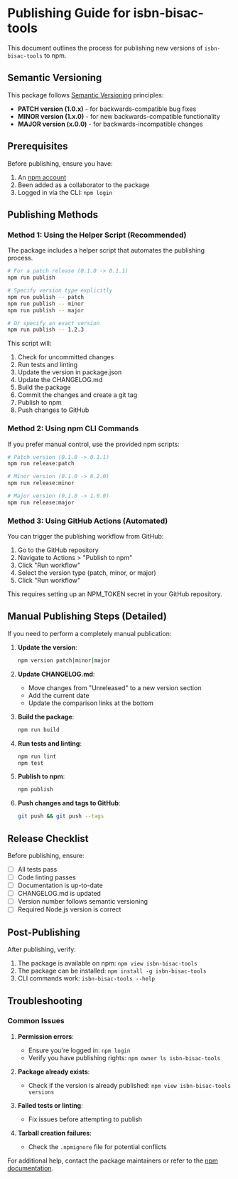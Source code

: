 # Publishing Guide for isbn-bisac-tools

This document outlines the process for publishing new versions of `isbn-bisac-tools` to npm.

## Semantic Versioning

This package follows [Semantic Versioning](https://semver.org/) principles:

- **PATCH version (1.0.x)** - for backwards-compatible bug fixes
- **MINOR version (1.x.0)** - for new backwards-compatible functionality
- **MAJOR version (x.0.0)** - for backwards-incompatible changes

## Prerequisites

Before publishing, ensure you have:

1. An [npm account](https://www.npmjs.com/signup)
2. Been added as a collaborator to the package
3. Logged in via the CLI: `npm login`

## Publishing Methods

### Method 1: Using the Helper Script (Recommended)

The package includes a helper script that automates the publishing process.

```bash
# For a patch release (0.1.0 -> 0.1.1)
npm run publish

# Specify version type explicitly
npm run publish -- patch
npm run publish -- minor
npm run publish -- major

# Or specify an exact version
npm run publish -- 1.2.3
```

This script will:
1. Check for uncommitted changes
2. Run tests and linting
3. Update the version in package.json
4. Update the CHANGELOG.md
5. Build the package
6. Commit the changes and create a git tag
7. Publish to npm
8. Push changes to GitHub

### Method 2: Using npm CLI Commands

If you prefer manual control, use the provided npm scripts:

```bash
# Patch version (0.1.0 -> 0.1.1)
npm run release:patch

# Minor version (0.1.0 -> 0.2.0)
npm run release:minor

# Major version (0.1.0 -> 1.0.0)
npm run release:major
```

### Method 3: Using GitHub Actions (Automated)

You can trigger the publishing workflow from GitHub:

1. Go to the GitHub repository
2. Navigate to Actions > "Publish to npm"
3. Click "Run workflow"
4. Select the version type (patch, minor, or major)
5. Click "Run workflow"

This requires setting up an NPM_TOKEN secret in your GitHub repository.

## Manual Publishing Steps (Detailed)

If you need to perform a completely manual publication:

1. **Update the version**:
   ```bash
   npm version patch|minor|major
   ```

2. **Update CHANGELOG.md**:
   - Move changes from "Unreleased" to a new version section
   - Add the current date
   - Update the comparison links at the bottom

3. **Build the package**:
   ```bash
   npm run build
   ```

4. **Run tests and linting**:
   ```bash
   npm run lint
   npm test
   ```

5. **Publish to npm**:
   ```bash
   npm publish
   ```

6. **Push changes and tags to GitHub**:
   ```bash
   git push && git push --tags
   ```

## Release Checklist

Before publishing, ensure:

- [ ] All tests pass
- [ ] Code linting passes
- [ ] Documentation is up-to-date
- [ ] CHANGELOG.md is updated
- [ ] Version number follows semantic versioning
- [ ] Required Node.js version is correct

## Post-Publishing

After publishing, verify:

1. The package is available on npm: `npm view isbn-bisac-tools`
2. The package can be installed: `npm install -g isbn-bisac-tools`
3. CLI commands work: `isbn-bisac-tools --help`

## Troubleshooting

### Common Issues

1. **Permission errors**:
   - Ensure you're logged in: `npm login`
   - Verify you have publishing rights: `npm owner ls isbn-bisac-tools`

2. **Package already exists**:
   - Check if the version is already published: `npm view isbn-bisac-tools versions`

3. **Failed tests or linting**:
   - Fix issues before attempting to publish

4. **Tarball creation failures**:
   - Check the `.npmignore` file for potential conflicts

For additional help, contact the package maintainers or refer to the [npm documentation](https://docs.npmjs.com/cli/v8/commands/npm-publish).